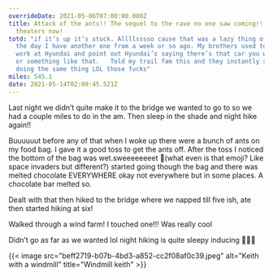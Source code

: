 ```yaml
---
overrideDate: 2021-05-06T07:00:00.000Z
title: Attack of the ants!! The sequel to the rave no one saw coming!!!! In
  theaters now!
totd: "if it’s up it’s stuck. Allllsssso cause that was a lazy thing of
  the day I have another one from a week or so ago. My brothers used to say I
  work at Hyundai and point out Hyundai’s saying there’s that car you worked on
  or something like that.   Told my trail fam this and they instantly stated
  doing the same thing LOL those fucks"
miles: 545.1
date: 2021-05-14T02:09:45.521Z
---
```

Last night we didn’t quite make it to the bridge we wanted to go to so we had a couple miles to do in the am. Then sleep in the shade and night hike again!!

Buuuuuut before any of that when I woke up there were a bunch of ants on my food bag. I gave it a good toss to get the ants off. After the toss I noticed the bottom of the bag was wet.sweeeeeeeet 👾(what even is that emoji? Like space invaders but different?) started going though the bag and there was melted chocolate EVERYWHERE okay not everywhere but in some places. A chocolate bar melted so.

Dealt with that then hiked to the bridge where we napped till five ish, ate then started hiking at six!

Walked through a wind farm! I touched one!!! Was really cool

Didn’t go as far as we wanted lol night hiking is quite sleepy inducing 🔦🧸🛌

{{< image src="beff2719-b07b-4bd3-a852-cc2f08af0c39.jpeg" alt="Keith with a windmill" title="Windmill keith" >}}